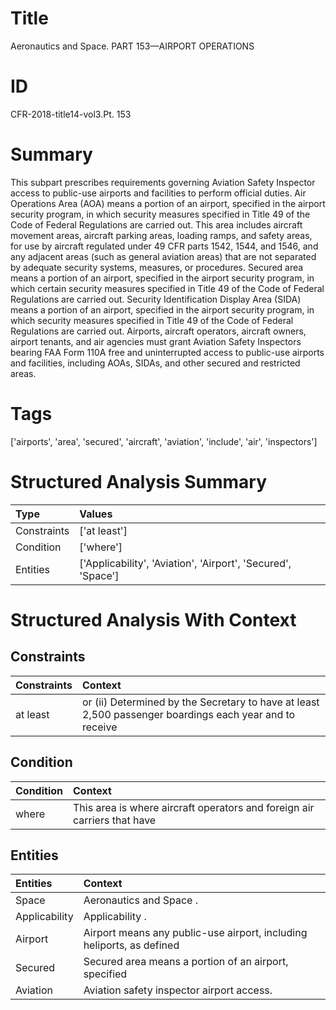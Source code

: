 # Title

 Aeronautics and Space. PART 153—AIRPORT OPERATIONS


# ID

 CFR-2018-title14-vol3.Pt. 153


# Summary

This subpart prescribes requirements governing Aviation Safety Inspector access to public-use airports and facilities to perform official duties.
Air Operations Area (AOA) means a portion of an airport, specified in the airport security program, in which security measures specified in Title 49 of the Code of Federal Regulations are carried out.
This area includes aircraft movement areas, aircraft parking areas, loading ramps, and safety areas, for use by aircraft regulated under 49 CFR parts 1542, 1544, and 1546, and any adjacent areas (such as general aviation areas) that are not separated by adequate security systems, measures, or procedures.
Secured area means a portion of an airport, specified in the airport security program, in which certain security measures specified in Title 49 of the Code of Federal Regulations are carried out.
Security Identification Display Area (SIDA) means a portion of an airport, specified in the airport security program, in which security measures specified in Title 49 of the Code of Federal Regulations are carried out.
Airports, aircraft operators, aircraft owners, airport tenants, and air agencies must grant Aviation Safety Inspectors bearing FAA Form 110A free and uninterrupted access to public-use airports and facilities, including AOAs, SIDAs, and other secured and restricted areas.


# Tags

['airports', 'area', 'secured', 'aircraft', 'aviation', 'include', 'air', 'inspectors']


# Structured Analysis Summary

| Type        | Values                                                       |
|:------------|:-------------------------------------------------------------|
| Constraints | ['at least']                                                 |
| Condition   | ['where']                                                    |
| Entities    | ['Applicability', 'Aviation', 'Airport', 'Secured', 'Space'] |


# Structured Analysis With Context

 


## Constraints

| Constraints   | Context                                                                                                 |
|:--------------|:--------------------------------------------------------------------------------------------------------|
| at least      | or (ii) Determined by the Secretary to have at least 2,500 passenger boardings each year and to receive |


## Condition

| Condition   | Context                                                                   |
|:------------|:--------------------------------------------------------------------------|
| where       | This area is  where aircraft operators and foreign air carriers that have |


## Entities

| Entities      | Context                                                               |
|:--------------|:----------------------------------------------------------------------|
| Space         | Aeronautics and  Space .                                              |
| Applicability | Applicability .                                                       |
| Airport       | Airport means any public-use airport, including heliports, as defined |
| Secured       | Secured area means a portion of an airport, specified                 |
| Aviation      | Aviation  safety inspector airport access.                            |



